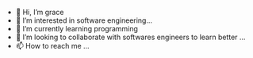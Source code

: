 - 👋 Hi, I’m grace
- 👀 I’m interested in software engineering...
- 🌱 I’m currently learning programming 
- 💞️ I’m looking to collaborate with softwares engineers to learn better ...
- 📫 How to reach me ...

<!---
gracebhg/gracebhg is a ✨ special ✨ repository because its `README.md` (this file) appears on your GitHub profile.
You can click the Preview link to take a look at your changes.
--->
